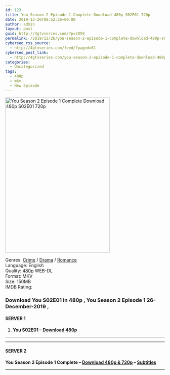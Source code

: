 ```yaml
---
id: 123
title: You Season 2 Episode 1 Complete Download 480p S02E01 720p
date: 2019-12-26T08:52:26+00:00
author: admin
layout: post
guid: http://4gtvseries.com/?p=2859
permalink: /2019/12/26/you-season-2-episode-1-complete-download-480p-s02e01-720p/
cyberseo_rss_source:
  - http://4gtvseries.com/feed/?paged=61
cyberseo_post_link:
  - http://4gtvseries.com/you-season-2-episode-1-complete-download-480p-s02e01-720p/
categories:
  - Uncategorized
tags:
  - 480p
  - mkv
  - New Episode
---
```

<img loading="lazy" class="aligncenter" src="https://1.bp.blogspot.com/-U8-J9k2Sfa4/XgRwNAO-uMI/AAAAAAAAAqk/NI2Di_Ua6Ss-PMSkZ6dkMcSD3OxdJ-AFwCK4BGAYYCw/s1600/You%2BSeason%2B2%2BEpisode%2B1.jpg" alt="You Season 2 Episode 1 Complete Download 480p S02E01 720p" width="330" height="488" />

Genres:&nbsp;<a href="http://4gtvseries.com/tag/crime/" data-wpel-link="internal">Crime</a>&nbsp;/&nbsp;<a href="http://4gtvseries.com/tag/drama/" data-wpel-link="internal">Drama</a>&nbsp;/&nbsp;<a href="http://4gtvseries.com/tag/romance/" data-wpel-link="internal">Romance</a>  
Language: English  
Quality:&nbsp;<a href="http://4gtvseries.com/tag/480p/" data-wpel-link="internal">480p</a>&nbsp;WEB-DL  
Format: MKV  
Size: 150MB  
IMDB Rating:

### **Download You S02E01 in 480p , You Season 2 Episode 1 26-December-2019 ,&nbsp;**

#### <span><strong>SERVER 1</strong></span>

  1. **You S02E01 – <a href="http://slink.dl480p.xyz/ltyvbIZ1" data-wpel-link="external" target="_blank" rel="nofollow external noopener noreferrer" class="wpel-icon-left"><i class="wpel-icon fa fa-download" aria-hidden="true"></i>Download 480p</a>**

* * *

* * *

#### <span><strong>SERVER 2</strong></span>

**You Season 2 Episode 1 Complete – <a href="http://dl480p.xyz/2973/1/" data-wpel-link="external" target="_blank" rel="nofollow external noopener noreferrer" class="wpel-icon-left"><i class="wpel-icon fa fa-download" aria-hidden="true"></i>Download 480p & 720p</a> – <a href="https://subscene.com/subtitles/you-2019" data-wpel-link="external" target="_blank" rel="nofollow external noopener noreferrer" class="wpel-icon-left"><i class="wpel-icon fa fa-download" aria-hidden="true"></i>Subtitles</a>**

* * *

<div align="center">
</div>